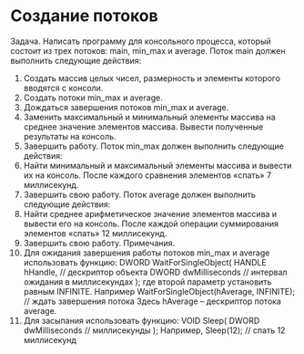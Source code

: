 # Создание потоков
Задача. Написать программу для консольного процесса, который состоит из трех потоков: main,
min_max и average.
Поток main должен выполнить следующие действия:
1. Создать массив целых чисел, размерность и элементы которого вводятся с консоли.
2. Создать потоки min_max и average.
3. Дождаться завершения потоков min_max и average.
4. Заменить максимальный и минимальный элементы массива на среднее значение элементов
массива. Вывести полученные результаты на консоль.
5. Завершить работу.
Поток min_max должен выполнить следующие действия:
1. Найти минимальный и максимальный элементы массива и вывести их на консоль. После
каждого сравнения элементов «спать» 7 миллисекунд.
2. Завершить свою работу.
Поток average должен выполнить следующие действия:
1. Найти среднее арифметическое значение элементов массива и вывести его на консоль.
После каждой операции суммирования элементов «спать» 12 миллисекунд.
2. Завершить свою работу.
Примечания.
1. Для ожидания завершения работы потоков min_max и average использовать функцию:
DWORD WaitForSingleObject(
HANDLE hHandle, // дескриптор объекта
DWORD dwMilliseconds // интервал ожидания в миллисекундах
);
где второй параметр установить равным INFINITE. Например
WaitForSingleObject(hAverage, INFINITE); // ждать завершения потока
Здесь hAverage – дескриптор потока average.
2. Для засыпания использовать функцию:
VOID Sleep(
DWORD dwMilliseconds // миллисекунды
);
Например,
Sleep(12); // спать 12 миллисекунд
